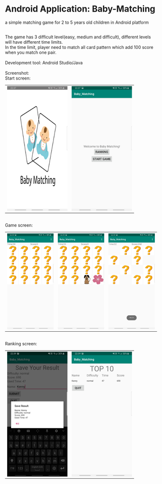# Android Application: Baby-Matching
a simple matching game for 2 to 5 years old children in Android platform

</br>
The game has 3 difficult level(easy, medium and difficult), different levels will have different time limits.

</br>
In the time limit, player need to match all card pattern which add 100 score when you match one pair.

</br>
</br>
Development tool: Android Studio/Java
</br>

</br>
Screenshot:
</br>
Start screen:
<table>
  <tr>
    <th>
<img src="https://github.com/KennyLTW/Baby-Matching/blob/master/Screenshot/Screenshot_20200617-223753_Baby_Matching.jpg" width="200" height=""> 
    </th>
    <th>
<img src="https://github.com/KennyLTW/Baby-Matching/blob/master/Screenshot/Screenshot_20200617-223758_Baby_Matching.jpg" width="200" height=""> 
    </th>
  </tr>
  </table>
  
</br>
Game screen:
<table>
  <tr>
    <th>
<img src="https://github.com/KennyLTW/Baby-Matching/blob/master/Screenshot/Screenshot_20200617-223804_Baby_Matching.jpg" width="200" height=""> 
    </th>
    <th>
<img src="https://github.com/KennyLTW/Baby-Matching/blob/master/Screenshot/Screenshot_20200617-223808_Baby_Matching.jpg" width="200" height=""> 
    </th>
        <th>
<img src="https://github.com/KennyLTW/Baby-Matching/blob/master/Screenshot/Screenshot_20200617-223831_Baby_Matching.jpg" width="200" height=""> 
    </th>
  </tr>
  </table>

</br>
Ranking screen:
<table>
  <tr>
    <th>
<img src="https://github.com/KennyLTW/Baby-Matching/blob/master/Screenshot/Screenshot_20200617-223902_Baby_Matching.jpg" width="200" height=""> 
    </th>
    <th>
<img src="https://github.com/KennyLTW/Baby-Matching/blob/master/Screenshot/Screenshot_20200617-223909_Baby_Matching.jpg" width="200" height=""> 
    </th>
  </tr>
  </table>
